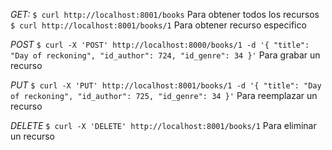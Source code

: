 *GET:*
`$ curl http://localhost:8001/books` Para obtener todos los recursos
`$ curl http://localhost:8001/books/1` Para obtener recurso especifico

*POST*
`$ curl -X 'POST' http://localhost:8000/books/1 -d '{ "title": "Day of reckoning", "id_author": 724, "id_genre": 34 }'` Para grabar un recurso

*PUT*
`$ curl -X 'PUT' http://localhost:8001/books/1 -d '{ "title": "Day of reckoning", "id_author": 725, "id_genre": 34 }'` Para reemplazar un recurso

*DELETE*
`$ curl -X 'DELETE' http://localhost:8001/books/1` Para eliminar un recurso